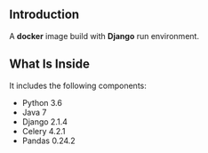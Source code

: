 
## Introduction

A **docker** image build with **Django** run environment.


## What Is Inside

It includes the following components:

* Python 3.6
* Java 7
* Django 2.1.4
* Celery 4.2.1
* Pandas 0.24.2

